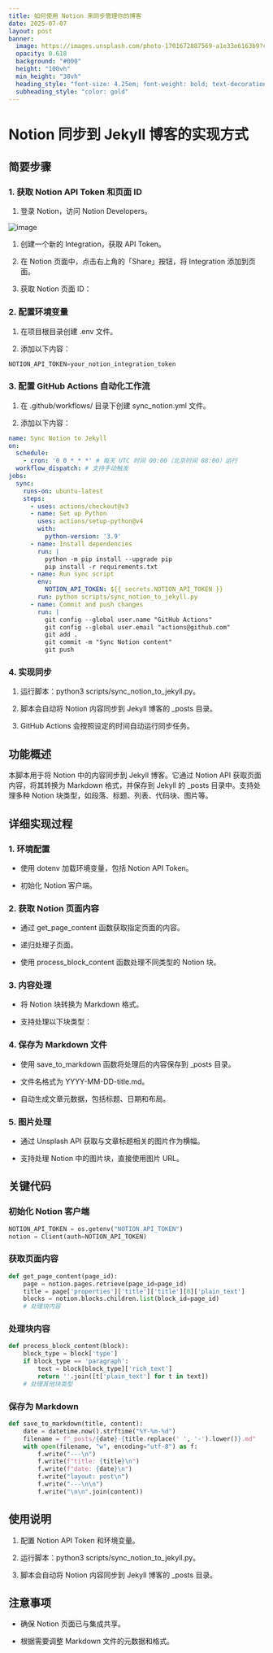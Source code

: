 ```yaml
---
title: 如何使用 Notion 来同步管理你的博客
date: 2025-07-07
layout: post
banner:
  image: https://images.unsplash.com/photo-1701672887569-a1e33e6163b9?crop=entropy&cs=tinysrgb&fit=max&fm=jpg&ixid=M3w2OTIwMzJ8MHwxfHJhbmRvbXx8fHx8fHx8fDE3NTE4OTgxNDR8&ixlib=rb-4.1.0&q=80&w=1080
  opacity: 0.618
  background: "#000"
  height: "100vh"
  min_height: "38vh"
  heading_style: "font-size: 4.25em; font-weight: bold; text-decoration: underline"
  subheading_style: "color: gold"
---
```


# Notion 同步到 Jekyll 博客的实现方式

## 简要步骤

### 1. 获取 Notion API Token 和页面 ID

1. 登录 Notion，访问 Notion Developers。

![image](https://prod-files-secure.s3.us-west-2.amazonaws.com/a7a0cc5a-89b9-4cda-8686-1fba0ca52f40/d19c1afe-dea5-4312-9333-786b0ba83054/image.png?X-Amz-Algorithm=AWS4-HMAC-SHA256&X-Amz-Content-Sha256=UNSIGNED-PAYLOAD&X-Amz-Credential=ASIAZI2LB4662NO566TI%2F20250707%2Fus-west-2%2Fs3%2Faws4_request&X-Amz-Date=20250707T142223Z&X-Amz-Expires=3600&X-Amz-Security-Token=IQoJb3JpZ2luX2VjEG0aCXVzLXdlc3QtMiJGMEQCIHvqeyJW5xrqJfahPt7DGfRGmgnxtuFVFVJV8ShnHfxYAiAIzO%2BWV4%2B8rJDkL2eFQij%2Bp321iwmzai9SXwbjUqXOJCr%2FAwh2EAAaDDYzNzQyMzE4MzgwNSIMLarGNnIJjGQjumhrKtwD5Cnqo4vfOpvp%2FaxNhlq%2BXc2kfL0QbsKOaNJFXJDxFDd9EY1kZX6d17tIg%2FbcIivSqcggqtm8UycHwGglEZurBSGpVw4maBhsOEsIAgkPpUwGi9qOLT4ZLtjyRhtxTgw9B6biiOUHlgpC5iqDlFM2I5GYNcYpPPp3JX7WcQhmNE6KiVH59INZ8tKwUHZDLxcvH4WAvONZSmvi8Za9bg1sm2FxQcac3b8EQJJBaDi4b1mAyntPZgemmGhOJTZs83ZI%2BaWJuKtDHeNqUckFqjJncQsCHLpkGmGCD4j%2BilSwOidFd8dpTivpJa4Xm%2BnhFHrgto6gQkONXjNuas6XWzwAnqpzBda%2FiaXb34J56SfRRzHtfUrbpxEQsFQM5JUKqG7ERzeoQ9FAWz4KjLRg0%2Bm4KLENYle8F3Jmh6QtR0QQt0hVbLa4eXDbSmC9bgbv9sSYo1%2BweOxGnHMhEf38gth3vafQN2zp%2BL3JWTw6y4cjjrXOu8IVEkmy1wNRvdCRnmStxy9Nnq9cchnhcum4xhQAmos2kUdz5DIgADKwxRi9C2EOKUU4ayXPqexoSfi6amNAAnikgE1hmK4pq18xgoO5ug%2B1p2HAgh8IIt2z%2FR4gskag%2BIhauAKBSk8DGvYwmIyvwwY6pgHJpQayuzugwLXT0vQlfmLE%2Ff03M8Q3HDFC8a2nkCS7%2B%2BfsR6BW%2BnhNWlkC8B4%2FirKNMJ3neVSQ64LfHStPetRRT7GMBQMcsbZYbj4Sz6N1CDm6vTfwv4NiuQKNcK4bJzIihjozwZ3VY023tSii4jXH%2Bp6kVDTmpehBXnxGBnNBEXCzf72bIp85%2BNDMRPLduAHtkghKJrK7wMi0goSDuHrhbaUgtKy3&X-Amz-Signature=413814b87a2dc27262201c22453cd5f6d15460ce3d96bbd8a6e74db4598a99b1&X-Amz-SignedHeaders=host&x-amz-checksum-mode=ENABLED&x-id=GetObject)

1. 创建一个新的 Integration，获取 API Token。

1. 在 Notion 页面中，点击右上角的「Share」按钮，将 Integration 添加到页面。

1. 获取 Notion 页面 ID：


### 2. 配置环境变量

1. 在项目根目录创建 .env 文件。

1. 添加以下内容：

```javascript
NOTION_API_TOKEN=your_notion_integration_token
```

### 3. 配置 GitHub Actions 自动化工作流

1. 在 .github/workflows/ 目录下创建 sync_notion.yml 文件。

1. 添加以下内容：

```yaml
name: Sync Notion to Jekyll
on:
  schedule:
    - cron: '0 0 * * *' # 每天 UTC 时间 00:00（北京时间 08:00）运行
  workflow_dispatch: # 支持手动触发
jobs:
  sync:
    runs-on: ubuntu-latest
    steps:
      - uses: actions/checkout@v3
      - name: Set up Python
        uses: actions/setup-python@v4
        with:
          python-version: '3.9'
      - name: Install dependencies
        run: |
          python -m pip install --upgrade pip
          pip install -r requirements.txt
      - name: Run sync script
        env:
          NOTION_API_TOKEN: ${{ secrets.NOTION_API_TOKEN }}
        run: python scripts/sync_notion_to_jekyll.py
      - name: Commit and push changes
        run: |
          git config --global user.name "GitHub Actions"
          git config --global user.email "actions@github.com"
          git add .
          git commit -m "Sync Notion content"
          git push
```

### 4. 实现同步

1. 运行脚本：python3 scripts/sync_notion_to_jekyll.py。

1. 脚本会自动将 Notion 内容同步到 Jekyll 博客的 _posts 目录。

1. GitHub Actions 会按照设定的时间自动运行同步任务。

## 功能概述

本脚本用于将 Notion 中的内容同步到 Jekyll 博客。它通过 Notion API 获取页面内容，将其转换为 Markdown 格式，并保存到 Jekyll 的 _posts 目录中。支持处理多种 Notion 块类型，如段落、标题、列表、代码块、图片等。

## 详细实现过程

### 1. 环境配置

- 使用 dotenv 加载环境变量，包括 Notion API Token。

- 初始化 Notion 客户端。

### 2. 获取 Notion 页面内容

- 通过 get_page_content 函数获取指定页面的内容。

- 递归处理子页面。

- 使用 process_block_content 函数处理不同类型的 Notion 块。

### 3. 内容处理

- 将 Notion 块转换为 Markdown 格式。

- 支持处理以下块类型：


### 4. 保存为 Markdown 文件

- 使用 save_to_markdown 函数将处理后的内容保存到 _posts 目录。

- 文件名格式为 YYYY-MM-DD-title.md。

- 自动生成文章元数据，包括标题、日期和布局。

### 5. 图片处理

- 通过 Unsplash API 获取与文章标题相关的图片作为横幅。

- 支持处理 Notion 中的图片块，直接使用图片 URL。

## 关键代码

### 初始化 Notion 客户端

```python
NOTION_API_TOKEN = os.getenv("NOTION_API_TOKEN")
notion = Client(auth=NOTION_API_TOKEN)
```

### 获取页面内容

```python
def get_page_content(page_id):
    page = notion.pages.retrieve(page_id=page_id)
    title = page['properties']['title']['title'][0]['plain_text']
    blocks = notion.blocks.children.list(block_id=page_id)
    # 处理块内容
```

### 处理块内容

```python
def process_block_content(block):
    block_type = block['type']
    if block_type == 'paragraph':
        text = block[block_type]['rich_text']
        return ''.join([t['plain_text'] for t in text])
    # 处理其他块类型
```

### 保存为 Markdown

```python
def save_to_markdown(title, content):
    date = datetime.now().strftime("%Y-%m-%d")
    filename = f"_posts/{date}-{title.replace(' ', '-').lower()}.md"
    with open(filename, "w", encoding="utf-8") as f:
        f.write("---\n")
        f.write(f"title: {title}\n")
        f.write(f"date: {date}\n")
        f.write("layout: post\n")
        f.write("---\n\n")
        f.write("\n\n".join(content))
```

## 使用说明

1. 配置 Notion API Token 和环境变量。

1. 运行脚本：python3 scripts/sync_notion_to_jekyll.py。

1. 脚本会自动将 Notion 内容同步到 Jekyll 博客的 _posts 目录。

## 注意事项

- 确保 Notion 页面已与集成共享。

- 根据需要调整 Markdown 文件的元数据和格式。